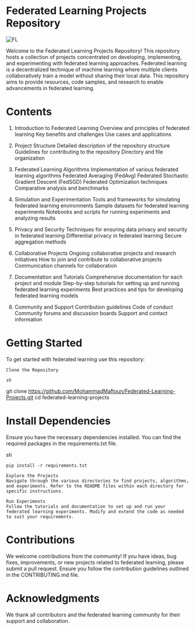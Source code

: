 # Federated Learning Projects Repository

![FL](https://miro.medium.com/v2/resize:fit:1400/0*mT-ml9Cuw0W4jIe_)

Welcome to the Federated Learning Projects Repository! This repository hosts a collection of projects concentrated on developing, implementing, and experimenting with federated learning approaches. Federated learning is a decentralized technique of machine learning where multiple clients  collaboratively train a model without sharing their local data. This repository aims to provide resources, code samples, and research to enable advancements in federated learning.

# Contents

   1. Introduction to Federated Learning
        Overview and principles of federated learning
        Key benefits and challenges
        Use cases and applications

   2. Project Structure
        Detailed description of the repository structure
        Guidelines for contributing to the repository
        Directory and file organization

  3. Federated Learning Algorithms
        Implementation of various federated learning algorithms
            Federated Averaging (FedAvg)
            Federated Stochastic Gradient Descent (FedSGD)
            Federated Optimization techniques
        Comparative analysis and benchmarks

  4. Simulation and Experimentation
        Tools and frameworks for simulating federated learning environments
        Sample datasets for federated learning experiments
        Notebooks and scripts for running experiments and analyzing results

  5.  Privacy and Security
        Techniques for ensuring data privacy and security in federated learning
        Differential privacy in federated learning
        Secure aggregation methods

  6.  Collaborative Projects
        Ongoing collaborative projects and research initiatives
        How to join and contribute to collaborative projects
        Communication channels for collaboration

  7.  Documentation and Tutorials
        Comprehensive documentation for each project and module
        Step-by-step tutorials for setting up and running federated learning experiments
        Best practices and tips for developing federated learning models

  8.  Community and Support
        Contribution guidelines
        Code of conduct
        Community forums and discussion boards
        Support and contact information

# Getting Started

To get started with federated learning use this repository:

    Clone the Repository

    sh

git clone https://github.com/MohammadMaftoun/Federated-Learning-Projects.git
cd federated-learning-projects

# Install Dependencies
Ensure you have the necessary dependencies installed. You can find the required packages in the requirements.txt file.

sh

    pip install -r requirements.txt

    Explore the Projects
    Navigate through the various directories to find projects, algorithms, and experiments. Refer to the README files within each directory for specific instructions.

    Run Experiments
    Follow the tutorials and documentation to set up and run your federated learning experiments. Modify and extend the code as needed to suit your requirements.

# Contributions

We welcome contributions from the community! If you have ideas, bug fixes, improvements, or new projects related to federated learning, please submit a pull request. Ensure you follow the contribution guidelines outlined in the CONTRIBUTING.md file.

# Acknowledgments

We thank all contributors and the federated learning community for their support and collaboration.

